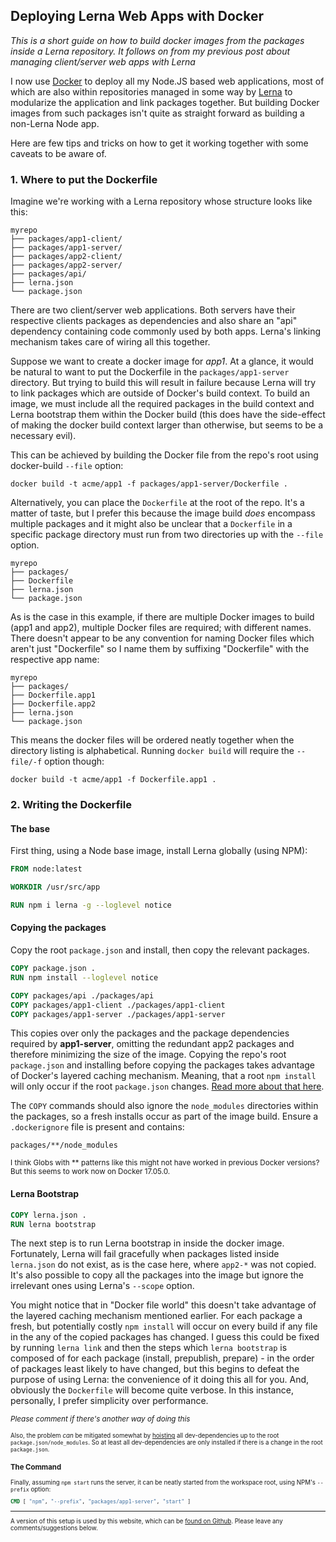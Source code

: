 ## Deploying Lerna Web Apps with Docker

*This is a short guide on how to build docker images from the packages inside
a Lerna repository. It follows on from my previous post about managing client/server web apps with Lerna*

I now use [Docker](https://docs.docker.com/) to deploy all my Node.JS based web applications, most of which are also within repositories managed in some way by [Lerna](https://github.com/lerna/lerna) to modularize the application and link packages together. But building Docker images from such packages isn't quite as straight forward as building a non-Lerna Node app.

Here are few tips and tricks on how to get it working together with some caveats to be aware of.

### 1. Where to put the Dockerfile

Imagine we're working with a Lerna repository whose structure looks like this:

```
myrepo
├── packages/app1-client/
├── packages/app1-server/
├── packages/app2-client/
├── packages/app2-server/
├── packages/api/
├── lerna.json
└── package.json
```

There are two client/server web applications. Both servers have their respective clients packages as dependencies and also share an "api" dependency containing code commonly used by both apps. Lerna's linking mechanism takes care of wiring all this together.

Suppose we want to create a docker image for *app1*. At a glance, it would be natural to want to put the Dockerfile in the `packages/app1-server` directory. But trying to build this will result in failure because Lerna will try to link packages which are outside of Docker's build context. To build an image, we must include all the required packages in the build context and Lerna bootstrap them within the Docker build (this does have the side-effect of making the docker build context larger than otherwise, but seems to be a necessary evil).

This can be achieved by building the Docker file from the repo's root using docker-build `--file` option:

```
docker build -t acme/app1 -f packages/app1-server/Dockerfile .
```

Alternatively, you can place the `Dockerfile` at the root of the repo. It's a matter of taste, but I prefer this because the image build *does* encompass multiple packages and it might also be unclear that a `Dockerfile` in a specific package directory must run from two directories up with the `--file` option.

```
myrepo
├── packages/
├── Dockerfile
├── lerna.json
└── package.json
```

As is the case in this example, if there are multiple Docker images to build (app1 and app2), multiple Docker files are required; with different names. There doesn't appear to be any convention for naming Docker files which aren't just "Dockerfile" so I name them by suffixing "Dockerfile" with the respective app name:

```
myrepo
├── packages/
├── Dockerfile.app1
├── Dockerfile.app2
├── lerna.json
└── package.json
```

This means the docker files will be ordered neatly together when the directory listing is alphabetical. Running `docker build` will require the `--file/-f` option though:

```
docker build -t acme/app1 -f Dockerfile.app1 .
```

### 2. Writing the Dockerfile

#### The base

First thing, using a Node base image, install Lerna globally (using NPM):

```dockerfile
FROM node:latest

WORKDIR /usr/src/app

RUN npm i lerna -g --loglevel notice
```

#### Copying the packages

Copy the root `package.json` and install, then copy the relevant packages.

```dockerfile
COPY package.json .
RUN npm install --loglevel notice

COPY packages/api ./packages/api
COPY packages/app1-client ./packages/app1-client
COPY packages/app1-server ./packages/app1-server
```

This copies over only the packages and the package dependencies required by **app1-server**, omitting the redundant app2 packages and therefore minimizing the size of the image. Copying the repo's root `package.json` and installing before copying the packages takes advantage of Docker's layered caching mechanism. Meaning, that a root `npm install` will only occur if the root `package.json` changes. [Read more about that here](http://bitjudo.com/blog/2014/03/13/building-efficient-dockerfiles-node-dot-js/).

The `COPY` commands should also ignore the `node_modules` directories within the packages, so a fresh installs occur as part of the image build. Ensure a `.dockerignore` file is present and contains:

```
packages/**/node_modules
```

<small>I think Globs with ** patterns like this might not have worked in previous Docker versions? But this seems to work now on Docker 17.05.0.</small>

#### Lerna Bootstrap

```dockerfile
COPY lerna.json .
RUN lerna bootstrap
```

The next step is to run Lerna bootstrap in inside the docker image. Fortunately, Lerna will fail gracefully when packages listed inside `lerna.json` do not exist, as is the case here, where `app2-*` was not copied. It's also possible to copy all the packages into the image but ignore the irrelevant ones using Lerna's `--scope` option.

You might notice that in "Docker file world" this doesn't take advantage of the layered caching mechanism mentioned earlier. For each package a fresh, but potentially costly `npm install` will occur on every build if any file in the any of the copied packages has changed. I guess this could be fixed by running `lerna link` and then the steps which `lerna bootstrap` is composed of for each package (install, prepublish, prepare) - in the order of packages least likely to have changed, but this begins to defeat the purpose of using Lerna: the convenience of it doing this all for you. And, obviously the `Dockerfile` will become quite verbose. In this instance, personally, I prefer simplicity over performance.

<small>*Please comment if there's another way of doing this*<small>

Also, the problem *can* be mitigated somewhat by [hoisting](https://github.com/lerna/lerna#--hoist-glob) all dev-dependencies up to the root `package.json/node_modules`. So at least all dev-dependencies are only installed if there is a change in the root `package.json`.

### The Command

Finally, assuming `npm start` runs the server, it can be neatly started from the workspace root, using NPM's `--prefix` option:

```dockerfile
CMD [ "npm", "--prefix", "packages/app1-server", "start" ]
```

----

A version of this setup is used by this website, which can be [found on Github](https://github.com/philmander/versatile). Please leave any comments/suggestions below.
